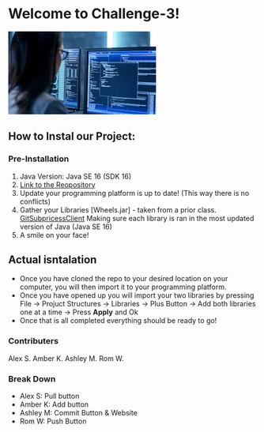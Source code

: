 # Welcome to Challenge-3!

![Banner](./images.jpg)


## How to Instal our Project: 
### Pre-Installation
1. Java Version: Java SE 16 (SDK 16)
2. [Link to the Reopository](https://github.com/ash730/Challenge-3)
3. Update your programming platform is up to date! (This way there is no conflicts) 
4. Gather your Libraries [Wheels.jar] - taken from a prior class. [GitSubpricessClient](https://github.com/CSC109/GitSubprocessClient) Making sure each library is ran in the most updated version of Java (Java SE 16)
5. A smile on your face! 

## Actual isntalation
- Once you have cloned the repo to your desired location on your computer, you will then import it to your programming platform. 
- Once you have opened up you will import your two libraries by pressing File -> Projuct Structures -> Libraries -> Plus Button -> Add both libraries one at a time -> Press **Apply** and Ok 
- Once that is all completed everything should be ready to go!  

### Contributers 
Alex S. 
Amber K.
Ashley M.
Rom W.

### Break Down
- Alex S: Pull button 
- Amber K: Add button
- Ashley M: Commit Button & Website
- Rom W: Push Button


